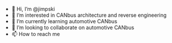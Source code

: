 - 👋 Hi, I’m @jimpski
- 👀 I’m interested in CANbus architecture and reverse engineering
- 🌱 I’m currently learning automotive CANbus
- 💞️ I’m looking to collaborate on automotive CANbus
- 📫 How to reach me 

<!---
jimpski/jimpski is a ✨ special ✨ repository because its `README.md` (this file) appears on your GitHub profile.
You can click the Preview link to take a look at your changes.
--->
